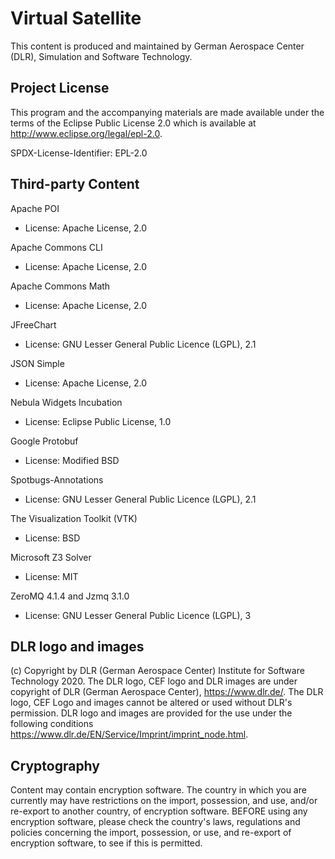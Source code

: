 # Virtual Satellite

This content is produced and maintained by German Aerospace Center (DLR), Simulation and Software Technology.

## Project License

This program and the accompanying materials are made available under the
terms of the Eclipse Public License 2.0 which is available at
http://www.eclipse.org/legal/epl-2.0.

SPDX-License-Identifier: EPL-2.0

## Third-party Content

Apache POI

 * License: Apache License, 2.0

Apache Commons CLI

 * License: Apache License, 2.0

Apache Commons Math

 * License: Apache License, 2.0

JFreeChart

 * License: GNU Lesser General Public Licence (LGPL), 2.1

JSON Simple

 * License: Apache License, 2.0

Nebula Widgets Incubation

 * License: Eclipse Public License, 1.0

Google Protobuf

 * License: Modified BSD

Spotbugs-Annotations

 * License: GNU Lesser General Public Licence (LGPL), 2.1

The Visualization Toolkit (VTK)

 * License: BSD

Microsoft Z3 Solver

 * License: MIT

ZeroMQ 4.1.4 and Jzmq 3.1.0

 * License: GNU Lesser General Public Licence (LGPL), 3

## DLR logo and images 

(c) Copyright by DLR (German Aerospace Center) Institute for Software Technology 2020. The DLR logo, CEF logo and DLR images are under copyright of DLR (German Aerospace Center), <https://www.dlr.de/>. The DLR logo, CEF Logo and images cannot be altered or used without DLR&apos;s permission. DLR logo and images are provided for the use under the following conditions <https://www.dlr.de/EN/Service/Imprint/imprint_node.html>.  

## Cryptography

Content may contain encryption software. The country in which you are currently
may have restrictions on the import, possession, and use, and/or re-export to
another country, of encryption software. BEFORE using any encryption software,
please check the country's laws, regulations and policies concerning the import,
possession, or use, and re-export of encryption software, to see if this is
permitted.
